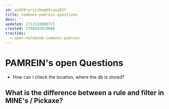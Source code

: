 ```yaml
---
id: ac6h9ryryjibmgb5cuoz01f
title: commons-pamrein-questions
desc: ''
updated: 1712128000723
created: 1708945829086
traitIds:
  - open-notebook-commons-pamrein
---
```


# PAMREIN's open Questions
- How can I check the location, where the db is stored?

## What is the difference between a rule and filter in MINE's / Pickaxe?


